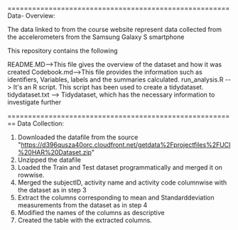 ======================================================
Data- Overview:

The data linked to from the course website represent data collected from the accelerometers from the Samsung Galaxy S smartphone

This repository contains the following

README.MD-->This file gives the overview of the dataset and how it was created
Codebook.md-->This file provides the information such as identifiers, Variables, labels and the summaries calculated.
run_analysis.R --> It's an R script. This script has been used to create a tidydataset. 
tidydataset.txt --> Tidydataset, which has the necessary information to investigate further

========================================================
Data Collection:

1. Downloaded the datafile from the source "https://d396qusza40orc.cloudfront.net/getdata%2Fprojectfiles%2FUCI%20HAR%20Dataset.zip"
2. Unzipped the datafile 
3. Loaded the Train and Test dataset programmatically and merged it on rowwise.
4. Merged the subjectID, activity name and activity code columnwise with the dataset as in step 3
5. Extract the columns corresponding to mean and Standarddeviation measurements from the dataset as in step 4
6. Modified the names of the columns as descriptive
7. Created the table with the extracted columns.
